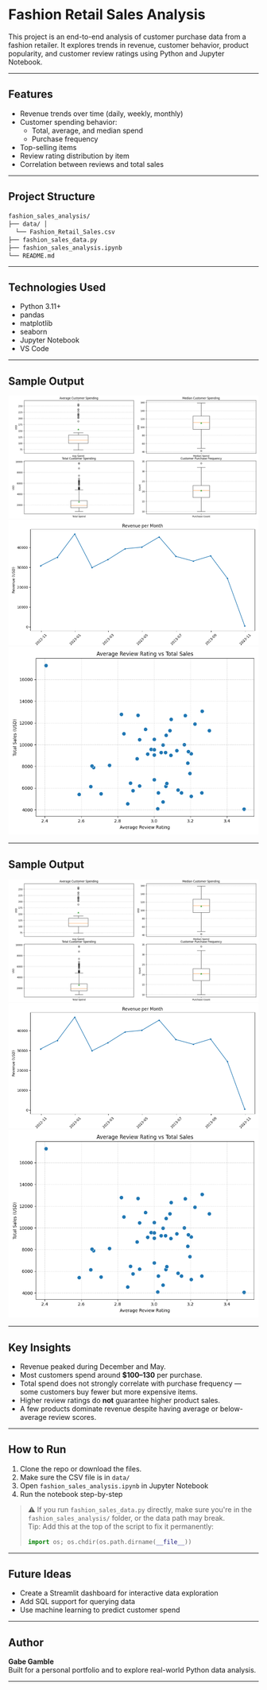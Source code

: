 # Fashion Retail Sales Analysis

This project is an end-to-end analysis of customer purchase data from a fashion retailer. It explores trends in revenue, customer behavior, product popularity, and customer review ratings using Python and Jupyter Notebook.

---

## Features

- Revenue trends over time (daily, weekly, monthly)
- Customer spending behavior:
  - Total, average, and median spend
  - Purchase frequency
- Top-selling items
- Review rating distribution by item
- Correlation between reviews and total sales

---

## Project Structure

```
fashion_sales_analysis/ 
├── data/ │ 
  └── Fashion_Retail_Sales.csv 
├── fashion_sales_data.py 
├── fashion_sales_analysis.ipynb 
└── README.md
```

---

## Technologies Used

- Python 3.11+
- pandas
- matplotlib
- seaborn
- Jupyter Notebook
- VS Code

---

## Sample Output

![Customer Spending Patterns](charts/customer_spending_patterns.png)
![Revenue by Month](charts/revenue_per_month.png)
![Reviews vs. Sales](charts/review_vs_sales.png)


---

## Sample Output

![Customer Spending Patterns](charts/customer_spending_patterns.png)
![Revenue by Month](charts/revenue_per_month.png)
![Reviews vs. Sales](charts/review_vs_sales.png)

---

## Key Insights

- Revenue peaked during December and May.
- Most customers spend around **$100–130** per purchase.
- Total spend does not strongly correlate with purchase frequency — some customers buy fewer but more expensive items.
- Higher review ratings do **not** guarantee higher product sales.
- A few products dominate revenue despite having average or below-average review scores.

---

## How to Run

1. Clone the repo or download the files.
2. Make sure the CSV file is in `data/`
3. Open `fashion_sales_analysis.ipynb` in Jupyter Notebook
4. Run the notebook step-by-step

> ⚠️ If you run `fashion_sales_data.py` directly, make sure you're in the `fashion_sales_analysis/` folder, or the data path may break.  
> Tip: Add this at the top of the script to fix it permanently:
> ```python
> import os; os.chdir(os.path.dirname(__file__))
> ```

---

## Future Ideas

- Create a Streamlit dashboard for interactive data exploration
- Add SQL support for querying data
- Use machine learning to predict customer spend

---

## Author

**Gabe Gamble**  
Built for a personal portfolio and to explore real-world Python data analysis.

---


